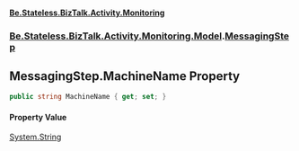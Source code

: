#### [Be.Stateless.BizTalk.Activity.Monitoring](README.md 'README')
### [Be.Stateless.BizTalk.Activity.Monitoring.Model](Be.Stateless.BizTalk.Activity.Monitoring.Model.md 'Be.Stateless.BizTalk.Activity.Monitoring.Model').[MessagingStep](MessagingStep.md 'Be.Stateless.BizTalk.Activity.Monitoring.Model.MessagingStep')

## MessagingStep.MachineName Property

```csharp
public string MachineName { get; set; }
```

#### Property Value
[System.String](https://docs.microsoft.com/en-us/dotnet/api/System.String 'System.String')